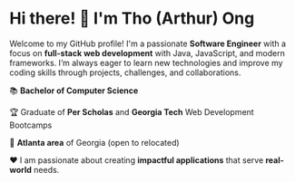 # Hi there! 👋 I'm Tho (Arthur) Ong

Welcome to my GitHub profile! I'm a passionate **Software Engineer** with a focus on **full-stack web development** with Java, JavaScript, and modern frameworks. I’m always eager to learn new technologies and improve my coding skills through projects, challenges, and collaborations.

📚 **Bachelor of Computer Science**

🏆 Graduate of **Per Scholas** and **Georgia Tech** Web Development Bootcamps

📍 **Atlanta area** of Georgia (open to relocated)

❤️ I am passionate about creating **impactful applications** that serve **real-world** needs.
